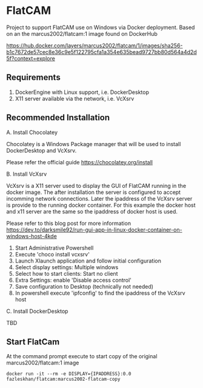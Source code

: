 # FlatCAM

Project to support FlatCAM use on Windows via Docker deployment. 
Based on an the marcus2002/flatcam:1 image found on DockerHub

https://hub.docker.com/layers/marcus2002/flatcam/1/images/sha256-b1c7672de57cec8e36c9e5f122795cfa1a354e635bead9727bb80d564a4d2d5f?context=explore

## Requirements

1. DockerEngine with Linux support, i.e. DockerDesktop
2. X11 server available via the network, i.e. VcXsrv

## Recommended Installation

A. Install Chocolatey

Chocolatey is a Windows Package manager that will be used to install DockerDesktop and VcXsrv.

Please refer the official guide https://chocolatey.org/install

B. Install VcXsrv

VcXsrv is a X11 server used to display the GUI of FlatCAM running in the docker image. 
The after installation the server is configured to accept incomming network connections.
Later the ipaddress of the VcXsrv server is provide to the running docker container.
For this example the docker host and x11 server are the same so the ipaddress of docker host is used.

Please refer to this blog post for more information https://dev.to/darksmile92/run-gui-app-in-linux-docker-container-on-windows-host-4kde

1. Start Administrative Powershell
2. Execute 'choco install vcxsrv'
3. Launch Xlaunch application and follow initial configuration
4. Select display settings: Multiple windows
5. Select how to start clients: Start no client
6. Extra Settings: enable 'Disable access control' 
7. Save configuration to Desktop (technically not needed)
8. In powershell execute 'ipfconfig' to find the ipaddress of the VcXsrv host

C. Install DockerDesktop

TBD

## Start FlatCam

At the command prompt execute to start copy of the original marcus2002/flatcam:1 image 

```
docker run -it --rm -e DISPLAY={IPADDRESS}:0.0 fazleskhan/flatcam:marcus2002-flatcam-copy 
```

